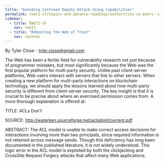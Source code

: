```yaml
---
title: "Avoiding Confused Deputy Attack Using Capabilities"
permalink: rwot1-sf/topics-and-advance-readings/authorities-vs-peers--pain-points-in-security/
sidebar:
  - title: RWoT1-SF
    nav: rwot1
  - title: "Rebooting the Web of Trust"
    nav: rwotnav
---
```



By Tyler Close - tyler.close@gmail.com

The Web has been a fertile field for vulnerability research not just because of programmer mistakes, but most significantly because the Web was the first popular platform for multi-party security. Unlike past client-server platforms, Web users interact with servers that link to other servers. When creating a new platform for multi-party interactions on blockchain technology, we should apply the lessons learned about how multi-party security is different from client-server security. The key insight is that it is crucial to be precise about where an exercised permission comes from. A more thorough explanation is offered at:

TITLE: ACLs Don't

SOURCE: http://waterken.sourceforge.net/aclsdont/current.pdf

ABSTRACT: The ACL model is unable to make correct access decisions for interactions involving more than two principals, since required information is not retained across message sends. Though this deficiency has long been documented in the published literature, it is not widely understood. This logic error in the ACL model is exploited by both the clickjacking and CrossSite Request Forgery attacks that affect many Web applications.
